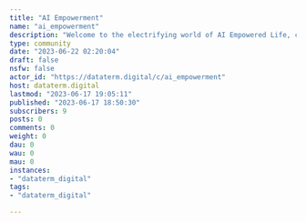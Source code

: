 ```yaml
---
title: "AI Empowerment" 
name: "ai_empowerment"
description: "Welcome to the electrifying world of AI Empowered Life, choomba! This Fediverse community is where we dive deep into the mind-blowing potential of AI tools to supercharge our existence.Here, we ain't just talkin' about smart recommendations and fancy home automation. We're talkin' about a whole new level of living on the edge. Picture this: personalized algorithms that anticipate your desires, smart tech that seamlessly integrates into your cyberspace, and virtual assistants that have your back in this crazy urban jungle.Share your cybernetic adventures and unveil how AI tools have transformed your life. From optimizing your hustle to achieving zen-like efficiency, we're all about pushing the boundaries of what's possible. Discover cutting-edge breakthroughs, exchange tips and tricks, and explore the ethical dilemmas that come with wielding this digital power.But remember, choomba, we're not just here for the shiny tech. We're here to shape the future responsibly. Let's explore how AI can uplift communities, empower the marginalized, and create a world where the playing field is level for everyone.So gear up, jack in, and embrace the AI revolution. Welcome to the pulsating heart of AI Empowered Life. Together, let's ride the wave of cyber-enhanced existence and seize the electrifying potential of AI to revolutionize our lives. It's time to make the future our playground, choomba. Let's rock it!"
type: community
date: "2023-06-22 02:20:04"
draft: false
nsfw: false
actor_id: "https://dataterm.digital/c/ai_empowerment"
host: dataterm.digital
lastmod: "2023-06-17 19:05:11"
published: "2023-06-17 18:50:30"
subscribers: 9
posts: 0
comments: 0
weight: 0
dau: 0
wau: 0
mau: 0
instances:
- "dataterm_digital"
tags: 
- "dataterm_digital"

---
```

